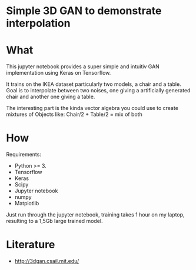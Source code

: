 # Simple 3D GAN to demonstrate interpolation

# What

This jupyter notebook provides 
a super simple and intuitiv GAN implementation using Keras on Tensorflow.

It trains on the IKEA dataset particularly two models, a chair and a table.
Goal is to interpolate between two noises, one giving a artificially generated chair and another one giving a table.

The interesting part is the kinda vector algebra you could use to create mixtures of Objects like:
Chair/2 + Table/2 = mix of both

# How
Requirements:

- Python >= 3.
- Tensorflow
- Keras
- Scipy
- Jupyter notebook
- numpy
- Matplotlib

Just run through the jupyter notebook, training takes 1 hour on my laptop, resulting to a 1,5Gb large trained model.

# Literature

- http://3dgan.csail.mit.edu/